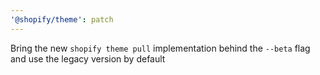 ```yaml
---
'@shopify/theme': patch
---
```


Bring the new `shopify theme pull` implementation behind the `--beta` flag and use the legacy version by default

